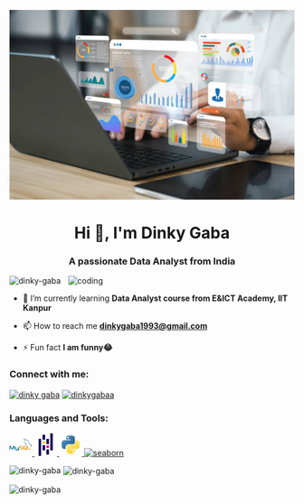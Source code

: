 ![logo](https://github.com/Dinky-Gaba/Dinky-Gaba/blob/main/DA2.jpg)
<h1 align="center">Hi 👋, I'm Dinky Gaba</h1>
<h3 align="center">A passionate Data Analyst from India</h3>

<img align="right" alt="coding" width="400" src="https://media0.giphy.com/media/VHI6svvhu5xuqzyAoM/200w.gif?cid=6c09b952qjt8hymgxoq6r4gs7cjx32szs6u1bhg1b49dk9nw&ep=v1_gifs_search&rid=200w.gif&ct=g">

<p align="left"> <img src="https://komarev.com/ghpvc/?username=dinky-gaba&label=Profile%20views&color=0e75b6&style=flat" alt="dinky-gaba" /> </p>

- 🌱 I’m currently learning **Data Analyst course from E&ICT Academy, IIT Kanpur**

- 📫 How to reach me **dinkygaba1993@gmail.com**

- ⚡ Fun fact **I am funny😂**

<h3 align="left">Connect with me:</h3>
<p align="left">
<a href="https://fb.com/dinky gaba" target="blank"><img align="center" src="https://raw.githubusercontent.com/rahuldkjain/github-profile-readme-generator/master/src/images/icons/Social/facebook.svg" alt="dinky gaba" height="30" width="40" /></a>
<a href="https://instagram.com/dinkygabaa" target="blank"><img align="center" src="https://raw.githubusercontent.com/rahuldkjain/github-profile-readme-generator/master/src/images/icons/Social/instagram.svg" alt="dinkygabaa" height="30" width="40" /></a>
</p>

<h3 align="left">Languages and Tools:</h3>
<p align="left"> <a href="https://www.mysql.com/" target="_blank" rel="noreferrer"> <img src="https://raw.githubusercontent.com/devicons/devicon/master/icons/mysql/mysql-original-wordmark.svg" alt="mysql" width="40" height="40"/> </a> <a href="https://pandas.pydata.org/" target="_blank" rel="noreferrer"> <img src="https://raw.githubusercontent.com/devicons/devicon/2ae2a900d2f041da66e950e4d48052658d850630/icons/pandas/pandas-original.svg" alt="pandas" width="40" height="40"/> </a> <a href="https://www.python.org" target="_blank" rel="noreferrer"> <img src="https://raw.githubusercontent.com/devicons/devicon/master/icons/python/python-original.svg" alt="python" width="40" height="40"/> </a> <a href="https://seaborn.pydata.org/" target="_blank" rel="noreferrer"> <img src="https://seaborn.pydata.org/_images/logo-mark-lightbg.svg" alt="seaborn" width="40" height="40"/> </a> </p>

<p><img align="left" src="https://github-readme-stats.vercel.app/api/top-langs?username=dinky-gaba&show_icons=true&locale=en&layout=compact" alt="dinky-gaba" /></p>

<p>&nbsp;<img align="center" src="https://github-readme-stats.vercel.app/api?username=dinky-gaba&show_icons=true&locale=en" alt="dinky-gaba" /></p>

<p><img align="center" src="https://github-readme-streak-stats.herokuapp.com/?user=dinky-gaba&" alt="dinky-gaba" /></p>
